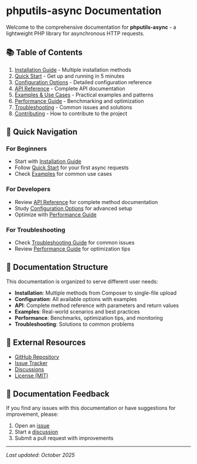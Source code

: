 # phputils-async Documentation

Welcome to the comprehensive documentation for **phputils-async** - a lightweight PHP library for asynchronous HTTP requests.

## 📚 Table of Contents

1. [Installation Guide](installation.md) - Multiple installation methods
2. [Quick Start](quick-start.md) - Get up and running in 5 minutes
3. [Configuration Options](configuration.md) - Detailed configuration reference
4. [API Reference](api-reference.md) - Complete API documentation
5. [Examples & Use Cases](examples.md) - Practical examples and patterns
6. [Performance Guide](performance.md) - Benchmarking and optimization
7. [Troubleshooting](troubleshooting.md) - Common issues and solutions
8. [Contributing](contributing.md) - How to contribute to the project

## 🚀 Quick Navigation

### For Beginners
- Start with [Installation Guide](installation.md)
- Follow [Quick Start](quick-start.md) for your first async requests
- Check [Examples](examples.md) for common use cases

### For Developers
- Review [API Reference](api-reference.md) for complete method documentation
- Study [Configuration Options](configuration.md) for advanced setup
- Optimize with [Performance Guide](performance.md)

### For Troubleshooting
- Check [Troubleshooting Guide](troubleshooting.md) for common issues
- Review [Performance Guide](performance.md) for optimization tips

## 📖 Documentation Structure

This documentation is organized to serve different user needs:

- **Installation**: Multiple methods from Composer to single-file upload
- **Configuration**: All available options with examples
- **API**: Complete method reference with parameters and return values
- **Examples**: Real-world scenarios and best practices
- **Performance**: Benchmarks, optimization tips, and monitoring
- **Troubleshooting**: Solutions to common problems

## 🔗 External Resources

- [GitHub Repository](https://github.com/ransomfeed/phputils-async)
- [Issue Tracker](https://github.com/ransomfeed/phputils-async/issues)
- [Discussions](https://github.com/ransomfeed/phputils-async/discussions)
- [License (MIT)](../LICENSE)

## 📝 Documentation Feedback

If you find any issues with this documentation or have suggestions for improvement, please:

1. Open an [issue](https://github.com/ransomfeed/phputils-async/issues)
2. Start a [discussion](https://github.com/ransomfeed/phputils-async/discussions)
3. Submit a pull request with improvements

---

*Last updated: October 2025*
